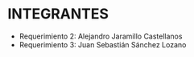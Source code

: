# INTEGRANTES

* Requerimiento 2: Alejandro Jaramillo Castellanos
* Requerimiento 3: Juan Sebastián Sánchez Lozano
